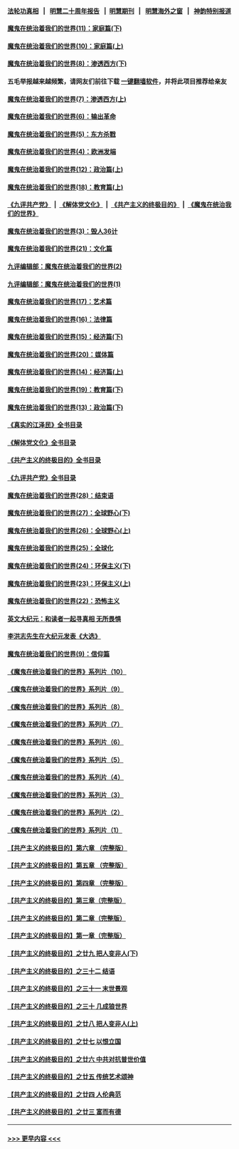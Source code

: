 #### [法轮功真相](https://github.com/gfw-breaker/truth/blob/master/README.md?t=0) &nbsp;&nbsp;|&nbsp;&nbsp; [明慧二十周年报告](https://github.com/gfw-breaker/mh-reports/blob/master/README.md?t=0) &nbsp;&nbsp;|&nbsp;&nbsp;[明慧期刊](https://github.com/gfw-breaker/mh-qikan) &nbsp;&nbsp;|&nbsp;&nbsp; [明慧海外之窗](https://github.com/gfw-breaker/mh-news/blob/master/README.md?t=0) &nbsp;&nbsp;|&nbsp;&nbsp; [神韵特别报道](https://github.com/gfw-breaker/mh-news/blob/master/shenyun.md?t=0)
#### [魔鬼在统治着我们的世界(11)：家庭篇(下)](../pages/nsc422/n10440961.md?t=12160750) 
#### [魔鬼在统治着我们的世界(10)：家庭篇(上)](../pages/nsc422/n10435448.md?t=12160750) 
#### [魔鬼在统治着我们的世界(8)：渗透西方(下)](../pages/nsc422/n10429603.md?t=12160750) 
#### 五毛举报越来越频繁，请网友们前往下载 [一键翻墙软件](https://github.com/gfw-breaker/ssr-accounts)，并将此项目推荐给亲友
#### [魔鬼在统治着我们的世界(7)：渗透西方(上)](../pages/nsc422/n10426013.md?t=12160750) 
#### [魔鬼在统治着我们的世界(6)：输出革命](../pages/nsc422/n10421536.md?t=12160750) 
#### [魔鬼在统治着我们的世界(5)：东方杀戮](../pages/nsc422/n10417707.md?t=12160750) 
#### [魔鬼在统治着我们的世界(4)：欧洲发端](../pages/nsc422/n10414890.md?t=12160750) 
#### [魔鬼在统治着我们的世界(12)：政治篇(上)](../pages/nsc422/n10444576.md?t=12160750) 
#### [魔鬼在统治着我们的世界(18)：教育篇(上)](../pages/nsc422/n10526970.md?t=12160750) 
#### [《九评共产党》](https://github.com/begood0513/9ping.md/blob/master/README.md) &nbsp;|&nbsp; [《解体党文化》](../../../../jtdwh.md/blob/master/README.md)  &nbsp;|&nbsp; [《共产主义的终极目的》](../../../../gczydzjmd.md/blob/master/README.md) &nbsp;|&nbsp; [《魔鬼在统治我们的世界》](../../../../mgztzwmdsj.md/blob/master/README.md) 
#### [魔鬼在统治着我们的世界(3)：毁人36计](../pages/nsc422/n10411583.md?t=12160750) 
#### [魔鬼在统治着我们的世界(21)：文化篇](../pages/nsc422/n10597706.md?t=12160750) 
#### [九评编辑部：魔鬼在统治着我们的世界(2)](../pages/nsc422/n10410036.md?t=12160750) 
#### [九评编辑部：魔鬼在统治着我们的世界(1)](../pages/nsc422/n10406825.md?t=12160750) 
#### [魔鬼在统治着我们的世界(17)：艺术篇](../pages/nsc422/n10499093.md?t=12160750) 
#### [魔鬼在统治着我们的世界(16)：法律篇](../pages/nsc422/n10485969.md?t=12160750) 
#### [魔鬼在统治着我们的世界(15)：经济篇(下)](../pages/nsc422/n10469975.md?t=12160750) 
#### [魔鬼在统治着我们的世界(20)：媒体篇](../pages/nsc422/n10586579.md?t=12160750) 
#### [魔鬼在统治着我们的世界(14)：经济篇(上)](../pages/nsc422/n10457370.md?t=12160750) 
#### [魔鬼在统治着我们的世界(19)：教育篇(下)](../pages/nsc422/n10564808.md?t=12160750) 
#### [魔鬼在统治着我们的世界(13)：政治篇(下)](../pages/nsc422/n10448270.md?t=12160750) 
#### [《真实的江泽民》全书目录](../pages/nsc422/n13721399.md?t=12160750) 
#### [《解体党文化》全书目录](../pages/nsc422/n13721157.md?t=12160750) 
#### [《共产主义的终极目的》全书目录](../pages/nsc422/n13721048.md?t=12160750) 
#### [《九评共产党》全书目录](../pages/nsc422/n13708085.md?t=12160750) 
#### [魔鬼在统治着我们的世界(28)：结束语](../pages/nsc422/n10936246.md?t=12160750) 
#### [魔鬼在统治着我们的世界(27)：全球野心(下)](../pages/nsc422/n10928319.md?t=12160750) 
#### [魔鬼在统治着我们的世界(26)：全球野心(上)](../pages/nsc422/n10900318.md?t=12160750) 
#### [魔鬼在统治着我们的世界(25)：全球化](../pages/nsc422/n10788205.md?t=12160750) 
#### [魔鬼在统治着我们的世界(24)：环保主义(下)](../pages/nsc422/n10695307.md?t=12160750) 
#### [魔鬼在统治着我们的世界(23)：环保主义(上)](../pages/nsc422/n10688613.md?t=12160750) 
#### [魔鬼在统治着我们的世界(22)：恐怖主义](../pages/nsc422/n10614727.md?t=12160750) 
#### [英文大纪元：和读者一起寻真相 无所畏惧](../pages/nsc422/n12542027.md?t=12160750) 
#### [李洪志先生在大纪元发表《大选》](../pages/nsc422/n12534746.md?t=12160750) 
#### [魔鬼在统治着我们的世界(9)：信仰篇](../pages/nsc422/n10432159.md?t=12160750) 
#### [《魔鬼在统治着我们的世界》系列片（10）](../pages/nsc422/n12292670.md?t=12160750) 
#### [《魔鬼在统治着我们的世界》系列片（9）](../pages/nsc422/n12290859.md?t=12160750) 
#### [《魔鬼在统治着我们的世界》系列片（8）](../pages/nsc422/n12287445.md?t=12160750) 
#### [《魔鬼在统治着我们的世界》系列片（7）](../pages/nsc422/n12283425.md?t=12160750) 
#### [《魔鬼在统治着我们的世界》系列片（6）](../pages/nsc422/n12282314.md?t=12160750) 
#### [《魔鬼在统治着我们的世界》系列片（5）](../pages/nsc422/n12281419.md?t=12160750) 
#### [《魔鬼在统治着我们的世界》系列片（4）](../pages/nsc422/n12274024.md?t=12160750) 
#### [《魔鬼在统治着我们的世界》系列片（3）](../pages/nsc422/n12271322.md?t=12160750) 
#### [《魔鬼在统治着我们的世界》系列片（2）](../pages/nsc422/n12269049.md?t=12160750) 
#### [《魔鬼在统治着我们的世界》系列片（1）](../pages/nsc422/n12267575.md?t=12160750) 
#### [【共产主义的终极目的】第六章 （完整版）](../pages/nsc422/n11428913.md?t=12160750) 
#### [【共产主义的终极目的】第五章 （完整版）](../pages/nsc422/n11428912.md?t=12160750) 
#### [【共产主义的终极目的】第四章 （完整版）](../pages/nsc422/n11428907.md?t=12160750) 
#### [【共产主义的终极目的】第三章（完整版）](../pages/nsc422/n11428848.md?t=12160750) 
#### [【共产主义的终极目的】第二章（完整版）](../pages/nsc422/n11428831.md?t=12160750) 
#### [【共产主义的终极目的】第一章（完整版）](../pages/nsc422/n11417651.md?t=12160750) 
#### [【共产主义的终极目的】之廿九 把人变非人(下)](../pages/nsc422/n11344140.md?t=12160750) 
#### [【共产主义的终极目的】之三十二 结语](../pages/nsc422/n11360535.md?t=12160750) 
#### [【共产主义的终极目的】之三十一 末世景观](../pages/nsc422/n11351129.md?t=12160750) 
#### [【共产主义的终极目的】之三十 几成狼世界](../pages/nsc422/n11348280.md?t=12160750) 
#### [【共产主义的终极目的】之廿八 把人变非人(上)](../pages/nsc422/n11340492.md?t=12160750) 
#### [【共产主义的终极目的】之廿七 以恨立国](../pages/nsc422/n11336944.md?t=12160750) 
#### [【共产主义的终极目的】之廿六 中共对抗普世价值](../pages/nsc422/n11324785.md?t=12160750) 
#### [【共产主义的终极目的】之廿五 传统艺术颂神](../pages/nsc422/n11296396.md?t=12160750) 
#### [【共产主义的终极目的】之廿四 人伦典范](../pages/nsc422/n11296397.md?t=12160750) 
#### [【共产主义的终极目的】之廿三 富而有德](../pages/nsc422/n11283598.md?t=12160750) 

----
#### [ >>> 更早内容 <<< ](../indexes/nsc422-earlier.md)
